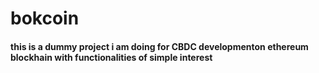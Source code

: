 # bokcoin

#### this is a dummy project i am doing for CBDC developmenton ethereum blockhain with functionalities of simple interest
